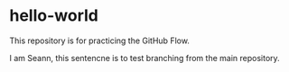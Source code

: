 # hello-world
This repository is for practicing the GitHub Flow.

I am Seann, this sentencne is to test branching from the main repository.

